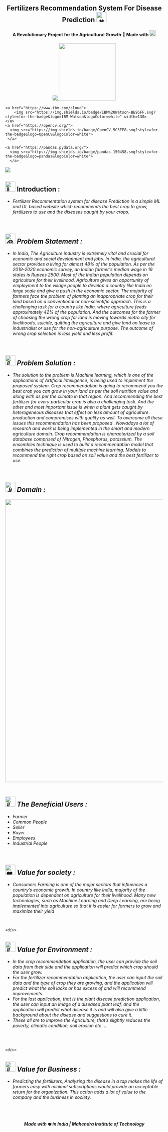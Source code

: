    
<h2 align="center">Fertilizers Recommendation System For Disease Prediction <a href="https://github.com/IBM-EPBL/IBM-Project-17508-1659672731" target="_blank"><picture>
    <source srcset="https://fonts.gstatic.com/s/e/notoemoji/latest/1f340/512.webp" type="image/webp">
    <img src="https://fonts.gstatic.com/s/e/notoemoji/latest/1f340/512.gif" alt="🍀" width="32" height="32">
  </picture></a></h2>
  
  
  <h4 align="center">A Revolutionary Project for the Agricultural Growth 🌷 Made with <picture>
    <source srcset="https://fonts.gstatic.com/s/e/notoemoji/latest/2764_fe0f/512.webp" type="image/webp">
    <img src="https://fonts.gstatic.com/s/e/notoemoji/latest/2764_fe0f/512.gif" alt="❤" width="20" height="20">
  </picture> </h4>
   
  <p align="center">
  <a href="https://www.ibm.com/in-en">
  <img src="https://img.shields.io/badge/IBM-052FAD.svg?style=for-the-badge&logo=IBM&logoColor=white"> 
  </a>
     <a href="https://www.python.org/g">
      <img src="https://forthebadge.com/images/badges/made-with-python.svg" width =182 >
    </a>
  
    <a href="https://www.ibm.com/cloud">
        <img src="https://img.shields.io/badge/IBM%20Watson-BE95FF.svg?style=for-the-badge&logo=IBM-Watson&logoColor=white" width=130>
    </a>
    <a href="https://opencv.org/">
      <img src="https://img.shields.io/badge/OpenCV-5C3EE8.svg?style=for-the-badge&logo=OpenCV&logoColor=white">
     </a>
   
    <a href="https://pandas.pydata.org/">
      <img src="https://img.shields.io/badge/pandas-150458.svg?style=for-the-badge&logo=pandas&logoColor=white">
      </a>
   
   <a href="https://keras.io/">
      <img src="https://img.shields.io/badge/Keras-D00000.svg?style=for-the-badge&logo=Keras&logoColor=white">
      </a>
  </p>
  
  
  <h2><picture>
    <source srcset="https://fonts.gstatic.com/s/e/notoemoji/latest/1f331/512.webp" type="image/webp">
    <img src="https://fonts.gstatic.com/s/e/notoemoji/latest/1f331/512.gif" alt="🌱" width="32" height="32">
  </picture> Introduction :</h2><i>
  <ul>
  <li>Fertilizer Recommentation system for disease Prediction is a simple ML and DL based website which recommends the best crop to grow, fertilizers to use and the diseases caught by your crops. </li>
    </ul>
  <br>
  
  <div>
   <h2><picture>
    <source srcset="https://fonts.gstatic.com/s/e/notoemoji/latest/1f635_200d_1f4ab/512.webp" type="image/webp">
    <img src="https://fonts.gstatic.com/s/e/notoemoji/latest/1f635_200d_1f4ab/512.gif" alt="😵" width="32" height="32">
  </picture> Problem Statement :</h2></div>
  <ul>
  <li> In India, The Agriculture industry is extremely vital and crucial for economic and social development and jobs. In India, the agricultural sector provides a living for almost 48% of the population. As per the 2019-2020 economic survey, an Indian farmer's median wage in 16 states is Rupees 2500. Most of the Indian population depends on agriculture for their livelihood. Agriculture gives an opportunity of employment to the village people to develop a country like India on large scale and give a push in the economic sector. The majority of farmers face the problem of planting an inappropriate crop for their land based on a conventional or non-scientific approach. This is a challenging task for a country like India, where agriculture feeds approximately 42% of the population. And the outcomes for the farmer of choosing the wrong crop for land is moving towards metro city for livelihoods, suicide, quitting the agriculture and give land on lease to industrialist or use for the non-agriculture purpose. The outcome of wrong crop selection is less yield and less profit.</li>
    </ul>
  <br>
  
  <div>
   <h2><picture>
    <source srcset="https://fonts.gstatic.com/s/e/notoemoji/latest/1f31f/512.webp" type="image/webp">
    <img src="https://fonts.gstatic.com/s/e/notoemoji/latest/1f31f/512.gif" alt="🌟" width="32" height="32">
  </picture> Problem Solution :</h2></div>
  <ul>
  <li> The solution to the problem is Machine learning, which is one of the applications of Artificial Intelligence, is being used to implement the proposed system. Crop recommendation is going to recommend you the best crop you can grow in your land as per the soil nutrition value and along with as per the climate in that region. And recommending the best fertilizer for every particular crop is also a challenging task. And the other and most important issue is when a plant gets caught by heterogeneous diseases that effect on less amount of agriculture production and compromises with quality as well. To overcome all these issues this recommendation has been proposed . Nowadays a lot of research and work is being implemented in the smart and modern agriculture domain. Crop recommendation is characterized by a soil database comprised of Nitrogen, Phosphorus, potassium. The ensembles technique is used to build a recommendation model that combines the prediction of multiple machine learning. Models to recommend the right crop based on soil value and the best fertilizer to use. </li>
    </ul>
  <br>
  
  
  <div>
   <h2><picture>
    <source srcset="https://fonts.gstatic.com/s/e/notoemoji/latest/270c_1f3fc/512.webp" type="image/webp">
    <img src="https://fonts.gstatic.com/s/e/notoemoji/latest/270c_1f3fc/512.gif" alt="✌" width="32" height="32">
  </picture> Domain :</h2></div>
  <div align="center">
   <img src="https://miro.medium.com/max/828/1*TPy4pf_P1QUNVZqzngjliA.gif" width="900" >
   </div>
  
  <br>
  
  
  <div>
   <h2><picture>
    <source srcset="https://fonts.gstatic.com/s/e/notoemoji/latest/1f979/512.webp" type="image/webp">
    <img src="https://fonts.gstatic.com/s/e/notoemoji/latest/1f979/512.gif" alt="🥹" width="32" height="32">
  </picture>	The Beneficial Users  :</h2></div>
  <ul>
  <li>  	Farmer </li>
  <li>  	Common People </li>
  <li>  	Seller </li>
  <li>  	Buyer </li>
  <li>  	Employees </li>
  <li>  	Industrial People </li>
    </ul>
  <br>
  
  <div>
   <h2><picture>
    <source srcset="https://fonts.gstatic.com/s/e/notoemoji/latest/2764_fe0f/512.webp" type="image/webp">
    <img src="https://fonts.gstatic.com/s/e/notoemoji/latest/2764_fe0f/512.gif" alt="❤" width="32" height="32">
  </picture> Value for society :</h2></div>
  <ul>
  <li> Consumers Farming is one of the major sectors that influences a country’s economic growth. In country like India, majority of the population is dependent on agriculture for their livelihood. Many new technologies, such as Machine Learning and Deep Learning, are being implemented into agriculture so that it is easier for farmers to grow and maximize their yield </ul>
  <br>
    
    
    <div>
   <h2><picture>
    <source srcset="https://fonts.gstatic.com/s/e/notoemoji/latest/1f49a/512.webp" type="image/webp">
    <img src="https://fonts.gstatic.com/s/e/notoemoji/latest/1f49a/512.gif" alt="💚" width="32" height="32">
  </picture> Value for Environment :</h2></div>
  <ul>
  <li>In the crop recommendation application, the user can provide the soil data from their side and the application will predict which crop should the user grow.
  <li>For the fertilizer recommendation application, the user can input the soil data and the type of crop they are growing, and the application will predict what the soil lacks or has excess of and will recommend improvements.</li>
  <li>For the last application, that is the plant disease prediction application, the user can input an image of a diseased plant leaf, and the application will predict what disease it is and will also give a little background about the disease and suggestions to cure it.</li>
  <li>These all are to improve the Agriculture, that’s slightly reduces the poverty, climatic condition, soil erosion etc ...</li></ul><br></div><br>
  
    <div>
   <h2><picture>
    <source srcset="https://fonts.gstatic.com/s/e/notoemoji/latest/1f911/512.webp" type="image/webp">
    <img src="https://fonts.gstatic.com/s/e/notoemoji/latest/1f911/512.gif" alt="🤑" width="32" height="32">
  </picture> Value for Business :</h2></div>
  <ul>
  <li>Predicting the fertilizers, Analyzing the disease in a tap makes the life of farmers easy with minimal subscriptions would provide an acceptable return for the organization. This action adds a lot of value to the company and the business in society.</li></ul><br></div><br>
  
  <div align="center">
   <h5> Made with <picture>
    <source srcset="https://fonts.gstatic.com/s/e/notoemoji/latest/2764_fe0f/512.webp" type="image/webp">
    <img src="https://fonts.gstatic.com/s/e/notoemoji/latest/2764_fe0f/512.gif" alt="❤" width="12" height="12">
  </picture> in India | Mahendra Institute of Technology</h5>
